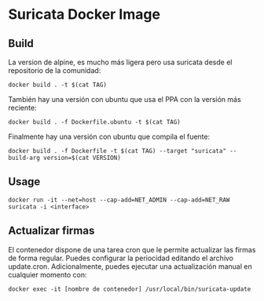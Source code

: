 # Suricata Docker Image

## Build

La version de alpine, es mucho más ligera pero usa suricata desde el repositorio de la comunidad:
	
	docker build . -t $(cat TAG)

También hay una versión con ubuntu que usa el PPA con la versión más reciente:

	docker build . -f Dockerfile.ubuntu -t $(cat TAG)

Finalmente hay una versión con ubuntu que compila el fuente:

	docker build . -f Dockerfile -t $(cat TAG) --target "suricata" --build-arg version=$(cat VERSION)

## Usage

    docker run -it --net=host --cap-add=NET_ADMIN --cap-add=NET_RAW suricata -i <interface>

## Actualizar firmas

El contenedor dispone de una tarea cron que le permite actualizar las firmas de forma regular. Puedes configurar la periocidad editando el archivo update.cron. Adicionalmente, puedes ejecutar una actualización manual en cualquier momento con:

	docker exec -it [nombre de contenedor] /usr/local/bin/suricata-update